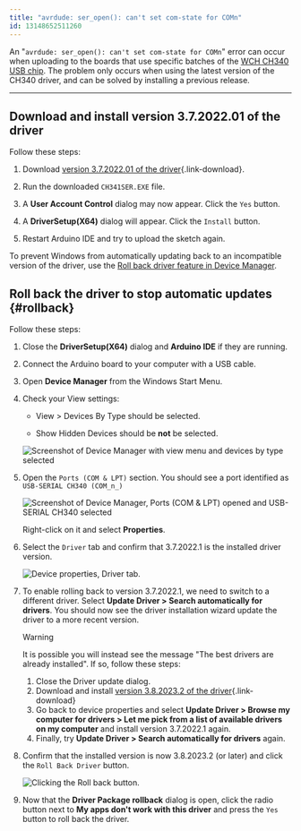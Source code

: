 ```yaml
---
title: "avrdude: ser_open(): can't set com-state for COMn"
id: 13148652511260
---
```


An "`avrdude: ser_open(): can't set com-state for COMn`" error can occur when uploading to the boards that use specific batches of the [WCH CH340 USB chip](https://www.wch-ic.com/products/CH340.html). The problem only occurs when using the latest version of the CH340 driver, and can be solved by installing a previous release.

---

## Download and install version 3.7.2022.01 of the driver

Follow these steps:

1. Download [version 3.7.2022.01 of the driver](https://www.wch-ic.com/downloads/file/65.html?time=2023-03-16%2022:57:59){.link-download}.

1. Run the downloaded `CH341SER.EXE` file.

1. A **User Account Control** dialog may now appear. Click the `Yes` button.

1. A **DriverSetup(X64)** dialog will appear. Click the `Install` button.

1. Restart Arduino IDE and try to upload the sketch again.

To prevent Windows from automatically updating back to an incompatible version of the driver, use the [Roll back driver feature in Device Manager](#rollback).

## Roll back the driver to stop automatic updates {#rollback}

Follow these steps:

1. Close the **DriverSetup(X64)** dialog and **Arduino IDE** if they are running.

1. Connect the Arduino board to your computer with a USB cable.

1. Open **Device Manager** from the Windows Start Menu.

1. Check your View settings:

    * View > Devices By Type should be selected.

    * Show Hidden Devices should be **not** be selected.

    ![Screenshot of Device Manager with view menu and devices by type selected](img/View-Devices-By-Type.png)

1. Open the `Ports (COM & LPT)` section. You should see a port identified as `USB-SERIAL CH340 (COM_n_)`

    ![Screenshot of Device Manager, Ports (COM & LPT) opened and USB-SERIAL CH340 selected](img/Ports.png)

    Right-click on it and select **Properties**.

1. Select the `Driver` tab and confirm that 3.7.2022.1 is the installed driver version.

   ![Device properties, Driver tab.](img/3.7-confirm.png)

1. To enable rolling back to version 3.7.2022.1, we need to switch to a different driver. Select **Update Driver > Search automatically for drivers**. You should now see the driver installation wizard update the driver to a more recent version.

   > [!WARNING]
   > It is possible you will instead see the message "The best drivers are already installed". If so, follow these steps:
   >
   > 1. Close the Driver update dialog.
   > 1. Download and install [version 3.8.2023.2 of the driver](https://www.wch.cn/downloads/file/65.html?time=2023-03-17%2016:47:34){.link-download}
   > 1. Go back to device properties and select **Update Driver > Browse my computer for drivers > Let me pick from a list of available drivers on my computer** and install version 3.7.2022.1 again.
   > 1. Finally, try **Update Driver > Search automatically for drivers** again.

1. Confirm that the installed version is now 3.8.2023.2 (or later) and click the `Roll Back Driver` button.

   ![Clicking the Roll back button.](img/roll-back-driver.png)

1. Now that the **Driver Package rollback** dialog is open, click the radio button next to **My apps don't work with this driver** and press the `Yes` button to roll back the driver.
